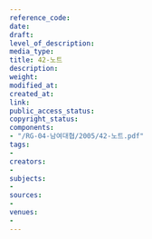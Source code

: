 ```yaml
---
reference_code: 
date: 
draft: 
level_of_description: 
media_type: 
title: 42-노트
description: 
weight: 
modified_at: 
created_at: 
link: 
public_access_status: 
copyright_status: 
components:
- "/RG-04-남여대협/2005/42-노트.pdf"
tags:
- 
creators:
- 
subjects:
- 
sources:
- 
venues:
- 
---
```

